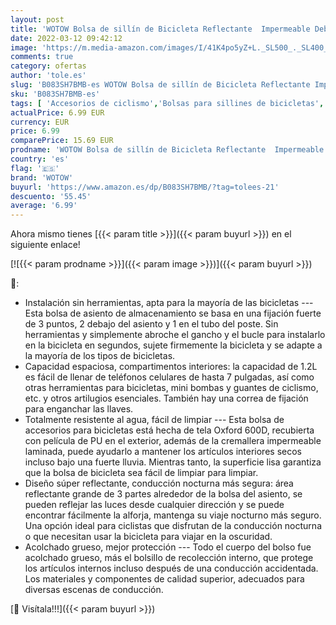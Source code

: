 ```yaml
---
layout: post
title: 'WOTOW Bolsa de sillín de Bicicleta Reflectante  Impermeable Debajo del Asiento Paquete de Bicicleta Accesorios para Herramientas Bolsa de Almacenamiento Bolsa de cuña de Ciclismo'
date: 2022-03-12 09:42:12
image: 'https://m.media-amazon.com/images/I/41K4po5yZ+L._SL500_._SL400_.jpg'
comments: true
category: ofertas
author: 'tole.es'
slug: 'B083SH7BMB-es WOTOW Bolsa de sillín de Bicicleta Reflectante Impermeable...'
sku: 'B083SH7BMB-es'
tags: [ 'Accesorios de ciclismo','Bolsas para sillines de bicicletas','Bolsas, mochilas y alforjas de ciclismo','Ciclismo','Deportes y aire libre','Packs de accesorios para ciclismo','Ropa y equipo para deportes','bicicleta','wotow', ]
actualPrice: 6.99 EUR
currency: EUR
price: 6.99
comparePrice: 15.69 EUR
prodname: 'WOTOW Bolsa de sillín de Bicicleta Reflectante  Impermeable Debajo del Asiento Paquete de Bicicleta Accesorios para Herramientas Bolsa de Almacenamiento Bolsa de cuña de Ciclismo'
country: 'es'
flag: '🇪🇸'
brand: 'WOTOW'
buyurl: 'https://www.amazon.es/dp/B083SH7BMB/?tag=tolees-21'
descuento: '55.45'
average: '6.99'
---
```


Ahora mismo tienes [{{< param title >}}]({{< param buyurl >}}) en el siguiente enlace!

[![{{< param prodname >}}]({{< param image >}})]({{< param buyurl >}})

🔎:

- Instalación sin herramientas, apta para la mayoría de las bicicletas --- Esta bolsa de asiento de almacenamiento se basa en una fijación fuerte de 3 puntos, 2 debajo del asiento y 1 en el tubo del poste. Sin herramientas y simplemente abroche el gancho y el bucle para instalarlo en la bicicleta en segundos, sujete firmemente la bicicleta y se adapte a la mayoría de los tipos de bicicletas.
- Capacidad espaciosa, compartimentos interiores: la capacidad de 1.2L es fácil de llenar de teléfonos celulares de hasta 7 pulgadas, así como otras herramientas para bicicletas, mini bombas y guantes de ciclismo, etc. y otros artilugios esenciales. También hay una correa de fijación para enganchar las llaves.
- Totalmente resistente al agua, fácil de limpiar --- Esta bolsa de accesorios para bicicletas está hecha de tela Oxford 600D, recubierta con película de PU en el exterior, además de la cremallera impermeable laminada, puede ayudarlo a mantener los artículos interiores secos incluso bajo una fuerte lluvia. Mientras tanto, la superficie lisa garantiza que la bolsa de bicicleta sea fácil de limpiar para limpiar.
- Diseño súper reflectante, conducción nocturna más segura: área reflectante grande de 3 partes alrededor de la bolsa del asiento, se pueden reflejar las luces desde cualquier dirección y se puede encontrar fácilmente la alforja, mantenga su viaje nocturno más seguro. Una opción ideal para ciclistas que disfrutan de la conducción nocturna o que necesitan usar la bicicleta para viajar en la oscuridad.
- Acolchado grueso, mejor protección --- Todo el cuerpo del bolso fue acolchado grueso, más el bolsillo de recolección interno, que protege los artículos internos incluso después de una conducción accidentada. Los materiales y componentes de calidad superior, adecuados para diversas escenas de conducción.

[🛒 Visítala!!!]({{< param buyurl >}})
